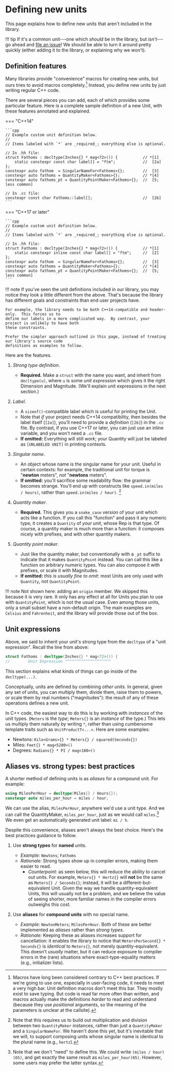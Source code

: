 # Defining new units

This page explains how to define new units that aren't included in the library.

!!! tip
    If it's a common unit---one which _should_ be in the library, but _isn't_---go ahead and
    [file an issue](https://github.com/aurora-opensource/au/issues)!  We should be able to turn it
    around pretty quickly (either adding it to the library, or explaining why we won't).

## Definition features

Many libraries provide "convenience" macros for creating new units, but ours tries to avoid macros
completely.[^1]  Instead, you define new units by just writing regular C++ code.

[^1]:  Macros have long been considered contrary to C++ best practices.  If we're going to use one,
especially in user-facing code, it needs to meet a very high bar.  Unit definition macros don't meet
this bar.  They mostly exist to save typing.  But code is read far more often than written, and
macros actually make the definitions _harder_ to read and understand (because they use _positional_
arguments, so the meaning of the parameters is unclear at the callsite).

There are several pieces you can add, each of which provides some particular feature. Here is
a complete sample definition of a new Unit, with these features annotated and explained.

=== "C++14"

    ```cpp
    // Example custom unit definition below.
    //
    // Items labeled with `*` are _required_; everything else is optional.

    // In .hh file:
    struct Fathoms : decltype(Inches{} * mag<72>()) {           // *[1]
        static constexpr const char label[] = "ftm";            //  [2a]
    };
    constexpr auto fathom  = SingularNameFor<Fathoms>{};        //  [3]
    constexpr auto fathoms = QuantityMaker<Fathoms>{};          // *[4]
    constexpr auto fathoms_pt = QuantityPointMaker<Fathoms>{};  //  [5; less common]

    // In .cc file:
    constexpr const char Fathoms::label[];                      //  [2b]
    ```

=== "C++17 or later"

    ```cpp
    // Example custom unit definition below.
    //
    // Items labeled with `*` are _required_; everything else is optional.

    // In .hh file:
    struct Fathoms : decltype(Inches{} * mag<72>()) {           // *[1]
        static constexpr inline const char label[] = "ftm";     //  [2]
    };
    constexpr auto fathom  = SingularNameFor<Fathoms>{};        //  [3]
    constexpr auto fathoms = QuantityMaker<Fathoms>{};          // *[4]
    constexpr auto fathoms_pt = QuantityPointMaker<Fathoms>{};  //  [5; less common]
    ```

!!! note
    If you've seen the unit definitions included in our library, you may notice they look a little
    different from the above.  That's because the library has different goals and constraints than
    end user projects have.

    For example, the library needs to be both C++14-compatible and header-only.  This forces us to
    define our labels in a more complicated way.  By contrast, your project is unlikely to have both
    these constraints.

    Prefer the simpler approach outlined in this page, instead of treating our library's source code
    definitions as examples to follow.

Here are the features.

1. _Strong type definition_.
    - **Required.**  Make a `struct` with the name you want, and inherit from `decltype(u)`, where
      `u` is some _unit expression_ which gives it the right Dimension and Magnitude.  (We'll
      explain unit expressions in the next section.)

2. _Label_.
    - A `sizeof()`-compatible label which is useful for printing the Unit.
    - Note that _if_ your project needs C++14 compatibility, then besides the label itself (`[2a]`),
      you'll need to provide a _definition_ (`[2b]`) in the `.cc` file.  By contrast, if you use
      C++17 or later, you can just use an inline variable, and you won't need a `.cc` file.
    - **If omitted:**  Everything will still _work_; your Quantity will just be labeled as
      `[UNLABELED UNIT]` in printing contexts.

3. _Singular name_.
    - An object whose name is the singular name for your unit.  Useful in certain contexts: for
      example, the traditional unit for torque is "**newton** meters", _not_ "**newtons** meters".
    - **If omitted:** you'll sacrifice some readability flow: the grammar becomes strange.  You'll
      end up with constructs like `speed.in(miles / hours)`, rather than `speed.in(miles / hour)`.
      [^2]

4. _Quantity maker_.
    - **Required.**  This gives you a `snake_case` version of your unit which acts like a function.
      If you call this "function" and pass it any numeric type, it creates a `Quantity` of _your
      unit_, whose Rep is that type.  Of course, a quantity maker is much more than a function: it
      composes nicely with prefixes, and with other quantity makers.

5. _Quantity point maker_.
    - Just like the quantity maker, but conventionally with a `_pt` suffix to indicate that it makes
      `QuantityPoint` instead.  You can call this like a function on arbitrary numeric types.  You
      can also compose it with prefixes, or scale it with Magnitudes.
    - **If omitted:** _this is usually fine to omit:_ most Units are only used with `Quantity`, not
      `QuantityPoint`.

[^2]: Note that this requires us to build out multiplication and division between two
`QuantityMaker` instances, rather than just a `QuantityMaker` and a `SingularNameFor`.  We haven't
done this yet, but it's inevitable that we will, to support composing units whose singular name is
identical to the plural name (e.g., `hertz`).

!!! note
    Not shown here: adding an `origin` member.  We skipped this because it is very rare.  It only
    has any effect at all for Units you plan to use with `QuantityPoint`, which is not the usual
    case.  Even among those units, only a small subset have a non-default origin.  The main examples
    are `Celsius` and `Fahrenheit`, and the library will provide those out of the box.

## Unit expressions

Above, we said to inherit your unit's strong type from the `decltype` of a "unit expression".
Recall the line from above:

```cpp
struct Fathoms : decltype(Inches{} * mag<72>()) {
//        Unit Expression ^^^^^^^^^^^^^^^^^^^^
```

This section explains what kinds of things can go inside of the `decltype(...)`.

Conceptually, units are defined by combining _other units_.  In general, given any set of units, you
can multiply them, divide them, raise them to powers, or scale them by real numbers ("magnitudes"):
the result of any of these operations defines a new unit.

In C++ code, the easiest way to do this is by working with _instances_ of the unit types.  (`Meters`
is the _type_; `Meters{}` is an _instance_ of the type.)  This lets us multiply them naturally by
writing `*`, rather than using cumbersome template traits such as `UnitProductT<...>`.  Here are
some examples:

- Newtons: `Kilo<Grams>{} * Meters{} / squared(Seconds{})`
- Miles: `Feet{} * mag<5280>()`
- Degrees: `Radians{} * PI / mag<180>()`

## Aliases vs. strong types: best practices

A shorter method of defining units is as _aliases_ for a compound unit.  For example:

```cpp
using MilesPerHour = decltype(Miles{} / Hours{});
constexpr auto miles_per_hour = miles / hour;
```

We can use the alias, `MilesPerHour`, anywhere we'd use a unit type.  And we can call the
QuantityMaker, `miles_per_hour`, just as we would call `miles`.[^3]    We even get an automatically
generated unit label: `mi / h`.

[^3]:  Note that we don't "need" to define this.  We could write `(miles / hour)(65)`, and get
exactly the same result as `miles_per_hour(65)`.  However, some users may prefer the latter syntax.

Despite this convenience, aliases aren't always the best choice.  Here's the best practices guidance
to follow.

1. Use **strong types** for **named** units.
    - _Example:_ `Newtons`; `Fathoms`
    - _Rationale:_ Strong types show up in compiler errors, making them easier to read.
        - _Counterpoint:_ as seen below, this will reduce the ability to cancel out units.  For
          example, `Meters{} * Hertz{}` will **not** be the same as `Meters{} / Seconds{}`; instead,
          it will be a different-but-equivalent Unit.  Given the way we handle quantity-equivalent
          Units, this will usually not be a problem, and we believe the value of seeing shorter,
          more familiar names in the compiler errors outweighs this cost.

2. Use **aliases** for **compound units** with no special name.
    - _Example:_ `NewtonMeters`; `MilesPerHour`.  Both of these are better implemented as _aliases_
      rather than _strong types_.
    - _Rationale:_ Keeping these as aliases increases support for cancellation: it enables the
      library to notice that `MetersPerSecond{} * Seconds{}` is _identical_ to `Meters{}`, not
      merely quantity-equivalent.  This doesn't _usually_ matter, but it can reduce exposure to
      compiler errors in the (rare) situations where exact-type-equality matters (e.g., initializer
      lists).
